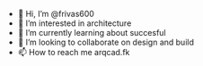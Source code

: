 - 👋 Hi, I’m @frivas600
- 👀 I’m interested in architecture 
- 🌱 I’m currently learning about succesful
- 💞️ I’m looking to collaborate on design and build
- 📫 How to reach me arqcad.fk 

<!---
frivas600/frivas600 is a ✨ special ✨ repository because its `README.md` (this file) appears on your GitHub profile.
You can click the Preview link to take a look at your changes.
--->
